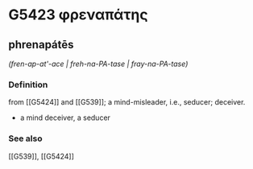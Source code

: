 # G5423 φρεναπάτης

## phrenapátēs

_(fren-ap-at'-ace | freh-na-PA-tase | fray-na-PA-tase)_

### Definition

from [[G5424]] and [[G539]]; a mind-misleader, i.e., seducer; deceiver.

- a mind deceiver, a seducer

### See also

[[G539]], [[G5424]]

